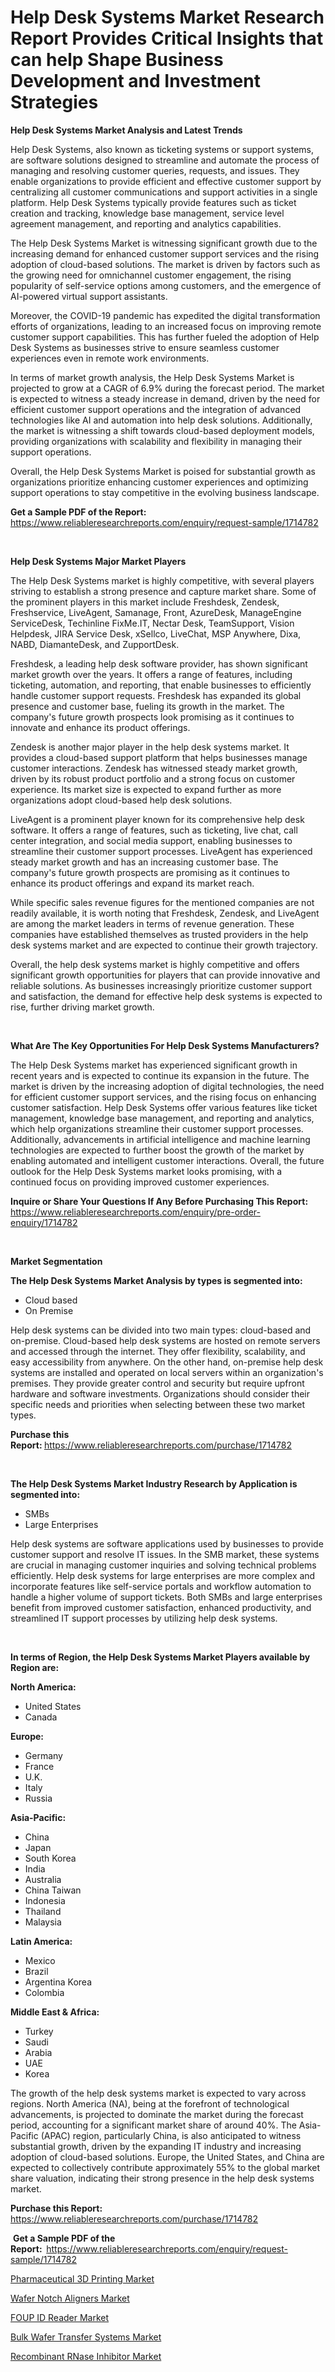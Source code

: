 <p><h1>Help Desk Systems Market Research Report Provides Critical Insights that can help Shape Business Development and Investment Strategies</h1></p><p><strong>Help Desk Systems Market Analysis and Latest Trends</strong></p>
<p><p>Help Desk Systems, also known as ticketing systems or support systems, are software solutions designed to streamline and automate the process of managing and resolving customer queries, requests, and issues. They enable organizations to provide efficient and effective customer support by centralizing all customer communications and support activities in a single platform. Help Desk Systems typically provide features such as ticket creation and tracking, knowledge base management, service level agreement management, and reporting and analytics capabilities.</p><p>The Help Desk Systems Market is witnessing significant growth due to the increasing demand for enhanced customer support services and the rising adoption of cloud-based solutions. The market is driven by factors such as the growing need for omnichannel customer engagement, the rising popularity of self-service options among customers, and the emergence of AI-powered virtual support assistants.</p><p>Moreover, the COVID-19 pandemic has expedited the digital transformation efforts of organizations, leading to an increased focus on improving remote customer support capabilities. This has further fueled the adoption of Help Desk Systems as businesses strive to ensure seamless customer experiences even in remote work environments.</p><p>In terms of market growth analysis, the Help Desk Systems Market is projected to grow at a CAGR of 6.9% during the forecast period. The market is expected to witness a steady increase in demand, driven by the need for efficient customer support operations and the integration of advanced technologies like AI and automation into help desk solutions. Additionally, the market is witnessing a shift towards cloud-based deployment models, providing organizations with scalability and flexibility in managing their support operations.</p><p>Overall, the Help Desk Systems Market is poised for substantial growth as organizations prioritize enhancing customer experiences and optimizing support operations to stay competitive in the evolving business landscape.</p></p>
<p><strong>Get a Sample PDF of the Report:&nbsp;</strong> <a href="https://www.reliableresearchreports.com/enquiry/request-sample/1714782">https://www.reliableresearchreports.com/enquiry/request-sample/1714782</a></p>
<p>&nbsp;</p>
<p><strong>Help Desk Systems Major Market Players</strong></p>
<p><p>The Help Desk Systems market is highly competitive, with several players striving to establish a strong presence and capture market share. Some of the prominent players in this market include Freshdesk, Zendesk, Freshservice, LiveAgent, Samanage, Front, AzureDesk, ManageEngine ServiceDesk, Techinline FixMe.IT, Nectar Desk, TeamSupport, Vision Helpdesk, JIRA Service Desk, xSellco, LiveChat, MSP Anywhere, Dixa, NABD, DiamanteDesk, and ZupportDesk.</p><p>Freshdesk, a leading help desk software provider, has shown significant market growth over the years. It offers a range of features, including ticketing, automation, and reporting, that enable businesses to efficiently handle customer support requests. Freshdesk has expanded its global presence and customer base, fueling its growth in the market. The company's future growth prospects look promising as it continues to innovate and enhance its product offerings.</p><p>Zendesk is another major player in the help desk systems market. It provides a cloud-based support platform that helps businesses manage customer interactions. Zendesk has witnessed steady market growth, driven by its robust product portfolio and a strong focus on customer experience. Its market size is expected to expand further as more organizations adopt cloud-based help desk solutions.</p><p>LiveAgent is a prominent player known for its comprehensive help desk software. It offers a range of features, such as ticketing, live chat, call center integration, and social media support, enabling businesses to streamline their customer support processes. LiveAgent has experienced steady market growth and has an increasing customer base. The company's future growth prospects are promising as it continues to enhance its product offerings and expand its market reach.</p><p>While specific sales revenue figures for the mentioned companies are not readily available, it is worth noting that Freshdesk, Zendesk, and LiveAgent are among the market leaders in terms of revenue generation. These companies have established themselves as trusted providers in the help desk systems market and are expected to continue their growth trajectory.</p><p>Overall, the help desk systems market is highly competitive and offers significant growth opportunities for players that can provide innovative and reliable solutions. As businesses increasingly prioritize customer support and satisfaction, the demand for effective help desk systems is expected to rise, further driving market growth.</p></p>
<p>&nbsp;</p>
<p><strong>What Are The Key Opportunities For Help Desk Systems Manufacturers?</strong></p>
<p><p>The Help Desk Systems market has experienced significant growth in recent years and is expected to continue its expansion in the future. The market is driven by the increasing adoption of digital technologies, the need for efficient customer support services, and the rising focus on enhancing customer satisfaction. Help Desk Systems offer various features like ticket management, knowledge base management, and reporting and analytics, which help organizations streamline their customer support processes. Additionally, advancements in artificial intelligence and machine learning technologies are expected to further boost the growth of the market by enabling automated and intelligent customer interactions. Overall, the future outlook for the Help Desk Systems market looks promising, with a continued focus on providing improved customer experiences.</p></p>
<p><strong>Inquire or Share Your Questions If Any Before Purchasing This Report:</strong> <a href="https://www.reliableresearchreports.com/enquiry/pre-order-enquiry/1714782">https://www.reliableresearchreports.com/enquiry/pre-order-enquiry/1714782</a></p>
<p>&nbsp;</p>
<p><strong>Market Segmentation</strong></p>
<p><strong>The Help Desk Systems Market Analysis by types is segmented into:</strong></p>
<p><ul><li>Cloud based</li><li>On Premise</li></ul></p>
<p><p>Help desk systems can be divided into two main types: cloud-based and on-premise. Cloud-based help desk systems are hosted on remote servers and accessed through the internet. They offer flexibility, scalability, and easy accessibility from anywhere. On the other hand, on-premise help desk systems are installed and operated on local servers within an organization's premises. They provide greater control and security but require upfront hardware and software investments. Organizations should consider their specific needs and priorities when selecting between these two market types.</p></p>
<p><strong>Purchase this Report:&nbsp;</strong><a href="https://www.reliableresearchreports.com/purchase/1714782">https://www.reliableresearchreports.com/purchase/1714782</a></p>
<p>&nbsp;</p>
<p><strong>The Help Desk Systems Market Industry Research by Application is segmented into:</strong></p>
<p><ul><li>SMBs</li><li>Large Enterprises</li></ul></p>
<p><p>Help desk systems are software applications used by businesses to provide customer support and resolve IT issues. In the SMB market, these systems are crucial in managing customer inquiries and solving technical problems efficiently. Help desk systems for large enterprises are more complex and incorporate features like self-service portals and workflow automation to handle a higher volume of support tickets. Both SMBs and large enterprises benefit from improved customer satisfaction, enhanced productivity, and streamlined IT support processes by utilizing help desk systems.</p></p>
<p>&nbsp;</p>
<p><strong>In terms of Region, the Help Desk Systems Market Players available by Region are:</strong></p>
<p>
    <p> <strong> North America: </strong>
        <ul>
            <li>United States</li>
            <li>Canada</li>
        </ul>
        </p> 
    <p> <strong> Europe: </strong>
        <ul>
            <li>Germany</li>
            <li>France</li>
            <li>U.K.</li>
            <li>Italy</li>
            <li>Russia</li>
        </ul>
        </p> 
    <p> <strong> Asia-Pacific: </strong>
        <ul>
            <li>China</li>
            <li>Japan</li>
            <li>South Korea</li>
            <li>India</li>
            <li>Australia</li>
            <li>China Taiwan</li>
            <li>Indonesia</li>
            <li>Thailand</li>
            <li>Malaysia</li>
        </ul>
        </p> 
    <p> <strong> Latin America: </strong>
        <ul>
            <li>Mexico</li>
            <li>Brazil</li>
            <li>Argentina Korea</li>
            <li>Colombia</li>
        </ul>
        </p> 
    <p> <strong> Middle East & Africa: </strong>
        <ul>
            <li>Turkey</li>
            <li>Saudi</li>
            <li>Arabia</li>
            <li>UAE</li>
            <li>Korea</li>
        </ul>
    </p>
    </p>
<p><p>The growth of the help desk systems market is expected to vary across regions. North America (NA), being at the forefront of technological advancements, is projected to dominate the market during the forecast period, accounting for a significant market share of around 40%. The Asia-Pacific (APAC) region, particularly China, is also anticipated to witness substantial growth, driven by the expanding IT industry and increasing adoption of cloud-based solutions. Europe, the United States, and China are expected to collectively contribute approximately 55% to the global market share valuation, indicating their strong presence in the help desk systems market.</p></p>
<p><strong>Purchase this Report: </strong><a href="https://www.reliableresearchreports.com/purchase/1714782">https://www.reliableresearchreports.com/purchase/1714782</a></p>
<p>&nbsp;<strong>Get a Sample PDF of the Report:&nbsp;&nbsp;</strong><a href="https://www.reliableresearchreports.com/enquiry/request-sample/1714782">https://www.reliableresearchreports.com/enquiry/request-sample/1714782</a></p>
<p><strong></strong></p>
<p><p><a href="https://github.com/kosella/Market-Research-Report-List-1/blob/main/pharmaceutical-3d-printing-market.md">Pharmaceutical 3D Printing Market</a></p><p><a href="https://medium.com/p/d5cd6ae88a56/edit">Wafer Notch Aligners Market</a></p><p><a href="https://medium.com/p/b1815efa8e1a/edit">FOUP ID Reader Market</a></p><p><a href="https://medium.com/p/64b60899cfdd/edit">Bulk Wafer Transfer Systems Market</a></p><p><a href="https://github.com/redneck06/Market-Research-Report-List-1/blob/main/recombinant-rnase-inhibitor-market.md">Recombinant RNase Inhibitor Market</a></p></p>